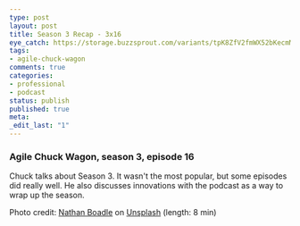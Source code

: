 ```yaml
---
type: post
layout: post
title: Season 3 Recap - 3x16
eye_catch: https://storage.buzzsprout.com/variants/tpK8ZfV2fmWX52bKecmMeKxe/8d66eb17bb7d02ca4856ab443a78f2148cafbb129f58a3c81282007c6fe24ff2?.jpg
tags:
- agile-chuck-wagon
comments: true
categories:
- professional
- podcast
status: publish
published: true
meta:
_edit_last: "1"
---
```


### Agile Chuck Wagon, season 3, episode 16

Chuck talks about Season 3. It wasn't the most popular, but some episodes did really well. He also discusses innovations with the podcast as a way to wrap up the season.

Photo credit: [Nathan Boadle](https://unsplash.com/photos/pJJUHnEOR3s?utm_source=unsplash&amp;utm_medium=referral&amp;utm_content=creditCopyText) on [Unsplash](https://unsplash.com/search/photos/look-back?utm_source=unsplash&amp;utm_medium=referral&amp;utm_content=creditCopyText) (length: 8 min)
